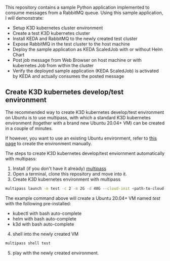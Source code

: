 This repository contains a sample Python application implemented to consume messages from a RabbitMQ queue.
Using this sample application, I will demonstrate:

+ Setup K3D kubernetes cluster environment
+ Create a test K3D kubernetes cluster
+ Install KEDA and RabbitMQ to the newly created test cluster
+ Expose RabbitMQ in the test cluster to the host machine
+ Deploy the sample application as KEDA ScaledJob with or without Helm Chart
+ Post job message from Web Browser on host machine or with kubernetes Job from within the cluster
+ Verify the deployed sample application (KEDA ScaledJob) is activated by KEDA and actually consumes the posted message

## Create K3D kubernetes develop/test environment
The recommended way to create K3D kubernetes develop/test environment on Ubuntu is to use multipass, with which a standard K3D kubernetes environment (together with a brand new Ubuntu 20.04+ VM) can be created in a couple of minutes.

If however, you want to use an existing Ubuntu environment, refer to [this page](https://github.com/hizbiz/k3d-keda-rabbitmq-pika-example/wiki/Setup-K3D-kubernetes-develop-environment-manully) to create the environment manually.

The steps to create K3D kubernetes develop/test enviornment automatically with multipass:
1. Install (if you don't have it already) [multipass](https://multipass.run/)
2. Open a terminal, clone this repository and move into it.
3. Create K3D kubernetes environment with multipass
```bash
multipass launch -n test -c 2 -m 2G -d 40G --cloud-init <path-to-cloud-init-k3d.yaml> -vvvv
```
  The example command above will create a Ubuntu 20.04+ VM named *test* with the following pre-installed:
  - kubectl with bash auto-complete
  - helm with bash auto-complete
  - k3d with bash auto-complete

4. shell into the newly created VM
```bash
multipass shell test
```

5. play with the newly created environment.
